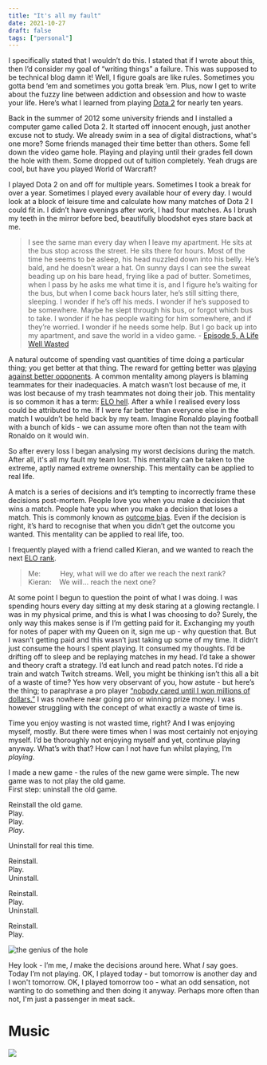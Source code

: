 ```yaml
---
title: "It's all my fault"
date: 2021-10-27
draft: false
tags: ["personal"]
---
```


I specifically stated that I wouldn’t do this. I stated that if I wrote about this, then I’d consider my goal of “writing things” a failure. This was supposed to be technical blog damn it! Well, I figure goals are like rules. Sometimes you gotta bend ‘em and sometimes you gotta break ‘em. Plus, now I get to write about the fuzzy line between addiction and obsession and how to waste your life. Here’s what I learned from playing [Dota 2](https://en.wikipedia.org/wiki/Dota_2) for nearly ten years.

Back in the summer of 2012 some university friends and I installed a computer game called Dota 2. It started off innocent enough, just another excuse not to study. We already swim in a sea of digital distractions, what's one more? Some friends managed their time better than others. Some fell down the video game hole. Playing and playing until their grades fell down the hole with them. Some dropped out of tuition completely. Yeah drugs are cool, but have you played World of Warcraft?

I played Dota 2 on and off for multiple years. Sometimes I took a break for over a year. Sometimes I played every available hour of every day. I would look at a block of leisure time and calculate how many matches of Dota 2 I could fit in. I didn’t have evenings after work, I had four matches. As I brush my teeth in the mirror before bed, beautifully bloodshot eyes stare back at me.

> I see the same man every day when I leave my apartment. He sits at the bus stop across the street. He sits there for hours. Most of the time he seems to be asleep, his head nuzzled down into his belly. He’s bald, and he doesn’t wear a hat. On sunny days I can see the sweat beading up on his bare head, frying like a pad of butter. Sometimes, when I pass by he asks me what time it is, and I figure he’s waiting for the bus, but when I come back hours later, he’s still sitting there, sleeping. I wonder if he’s off his meds. I wonder if he’s supposed to be somewhere. Maybe he slept through his bus, or forgot which bus to take. I wonder if he has people waiting for him somewhere, and if they’re worried. I wonder if he needs some help. But I go back up into my apartment, and save the world in a video game. - [Episode 5, A Life Well Wasted](https://alifewellwasted.com)

A natural outcome of spending vast quantities of time doing a particular thing; you get better at that thing. The reward for getting better was [playing against better opponents](https://www.amazon.co.uk/Only-Way-Smarter-Playing-Opponent/dp/1099308313). A common mentality among players is blaming teammates for their inadequacies. A match wasn’t lost because of me, it was lost because of my trash teammates not doing their job. This mentality is so common it has a term: [ELO hell](https://en.wikipedia.org/wiki/Elo_hell). After a while I realised every loss could be attributed to me. If I were far better than everyone else in the match I wouldn’t be held back by my team. Imagine Ronaldo playing football with a bunch of kids - we can assume more often than not the team with Ronaldo on it would win.

So after every loss I began analysing my worst decisions during the match. After all, it's all my fault my team lost. This mentality can be taken to the extreme, aptly named extreme ownership. This mentality can be applied to real life.

A match is a series of decisions and it’s tempting to incorrectly frame these decisions post-mortem. People love you when you make a decision that wins a match. People hate you when you make a decision that loses a match. This is commonly known as [outcome bias](https://en.wikipedia.org/wiki/Outcome_bias). Even if the decision is right, it’s hard to recognise that when you didn’t get the outcome you wanted. This mentality can be applied to real life, too.

I frequently played with a friend called Kieran, and we wanted to reach the next [ELO rank](https://en.wikipedia.org/wiki/Elo_rating_system#Video_games_and_online_games).
> Me: &nbsp;&nbsp;&nbsp;&nbsp;&nbsp;&nbsp;&nbsp;&nbsp;&nbsp;Hey, what will we do after we reach the next rank?  
> Kieran: &nbsp;&nbsp;&nbsp;We will... reach the next one?

At some point I begun to question the point of what I was doing. I was spending hours every day sitting at my desk staring at a glowing rectangle. I was in my physical prime, and this is what I was choosing to do? Surely, the only way this makes sense is if I’m getting paid for it. Exchanging my youth for notes of paper with my Queen on it, sign me up - why question that. But I wasn’t getting paid and this wasn’t just taking up some of my time. It didn’t just consume the hours I spent playing. It consumed my thoughts. I’d be drifting off to sleep and be replaying matches in my head. I’d take a shower and theory craft a strategy. I’d eat lunch and read patch notes. I’d ride a train and watch Twitch streams. Well, you might be thinking isn’t this all a bit of a waste of time? Yes how very observant of you, how astute - but here’s the thing; to paraphrase a pro player [“nobody cared until I won millions of dollars.”](https://www.bbc.co.uk/news/technology-49471963) I was nowhere near going pro or winning prize money. I was however struggling with the concept of what exactly a waste of time is.

Time you enjoy wasting is not wasted time, right? And I was enjoying myself, mostly. But there were times when I was most certainly not enjoying myself. I’d be thoroughly not enjoying myself and yet, continue playing anyway. What’s with that? How can I not have fun whilst playing, I’m _playing_.

I made a new game - the rules of the new game were simple. The new game was to not play the old game.  
First step: uninstall the old game.

Reinstall the old game.  
Play.  
Play.  
_Play_.

Uninstall for real this time.

Reinstall.  
Play.  
Uninstall.

Reinstall.  
Play.  
Uninstall.

Reinstall.  
Play.

![the genius of the hole](/img/the-genius-of-the-hole.png)

Hey look - I’m me, _I_ make the decisions around here. What _I_ say goes. Today I’m not playing. OK, I played today - but tomorrow is another day and I won't tomorrow. OK, I played tomorrow too - what an odd sensation, not wanting to do something and then doing it anyway. Perhaps more often than not, I'm just a passenger in meat sack.

# Music
[![](https://img.youtube.com/vi/GMtFwK4vnNE/default.jpg)](https://youtu.be/GMtFwK4vnNE)

